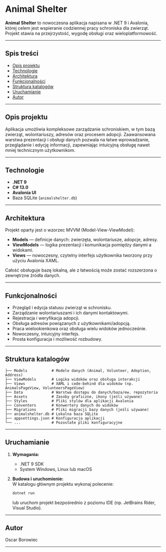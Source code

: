 # Animal Shelter

**Animal Shelter** to nowoczesna aplikacja napisana w .NET 9 i Avalonia, której celem jest wspieranie codziennej pracy schroniska dla zwierząt. Projekt stawia na przejrzystość, wygodę obsługi oraz wieloplatformowość.

---

## Spis treści

- [Opis projektu](#opis-projektu)
- [Technologie](#technologie)
- [Architektura](#architektura)
- [Funkcjonalności](#funkcjonalności)
- [Struktura katalogów](#struktura-katalogów)
- [Uruchamianie](#uruchamianie)
- [Autor](#autor)

---

## Opis projektu

Aplikacja umożliwia kompleksowe zarządzanie schroniskiem, w tym bazą zwierząt, wolontariuszy, adresów oraz procesem adopcji. Zaawansowana warstwa prezentacji i obsługi danych pozwala na łatwe wprowadzanie, przeglądanie i edycję informacji, zapewniając intuicyjną obsługę nawet mniej technicznym użytkownikom.

---

## Technologie

- **.NET 9**
- **C# 13.0**
- **Avalonia UI**
- Baza SQLite (`animalshelter.db`)

---

## Architektura

Projekt oparty jest o wzorzec MVVM (Model-View-ViewModel):

- **Models** — definicje danych: zwierzęta, wolontariusze, adopcje, adresy.
- **ViewModels** — logika prezentacji i komunikacja pomiędzy danymi a widokami.
- **Views** — nowoczesny, czytelny interfejs użytkownika tworzony przy użyciu Avalonia XAML.

Całość obsługuje bazę lokalną, ale z łatwością może zostać rozszerzona o zewnętrzne źródła danych.

---

## Funkcjonalności

- Przegląd i edycja statusu zwierząt w schronisku.
- Zarządzanie wolontariuszami i ich danymi kontaktowymi.
- Rejestracja i weryfikacja adopcji.
- Obsługa adresów powiązanych z użytkownikami/adopcją.
- Praca wielookienkowa oraz obsługa wielu widoków jednocześnie.
- Nowoczesny, intuicyjny interfejs.
- Prosta konfiguracja i możliwość rozbudowy.

---

## Struktura katalogów

```
├── Models           # Modele danych (Animal, Volunteer, Adoption, Address)
├── ViewModels       # Logika widoków oraz obsługa interakcji
├── Views            # XAML i code-behind dla widoków (np. AnimalsPageView, VolunteersPageView)
├── Data             # Warstwa dostępu do danych/baza/ew. repozytoria
├── Assets           # Zasoby graficzne, ikony (jeśli używane)
├── Styles           # Pliki stylów dla aplikacji Avalonia
├── Conventers       # Konwertery danych do widoków
├── Migrations       # Pliki migracji bazy danych (jeśli używane)
├── animalshelter.db # Lokalna baza SQLite
├── appsettings.json # Konfiguracja aplikacji
└── ...              # Pozostałe pliki konfiguracyjne
```

---

## Uruchamianie

1. **Wymagania:**  
   - .NET 9 SDK
   - System Windows, Linux lub macOS

2. **Budowa i uruchomienie:**  
   W katalogu głównym projektu wykonaj polecenie:

   ```bash
   dotnet run
   ```

   lub uruchom projekt bezpośrednio z poziomu IDE (np. JetBrains Rider, Visual Studio).

---

## Autor

Oscar Borowiec

---
